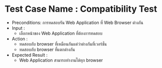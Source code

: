# Test Case Name : Compatibility Test
* Preconditions: การทดสอบรัน Web Application ที่ Web Browser ต่างกัน
* Input :
    - เลือกหน้าของ Web Application ที่ต้องการทดสอบ
* Action :
    - ทดสอบกับ browser ที่เหมือนกันแต่ว่าต่างกันที่เวอร์ชั่น
    - ทดสอบกับ browser ที่แตกต่างกัน
* Expected Result :
    - Web Application สามารถทำงานได้ทุก browser
